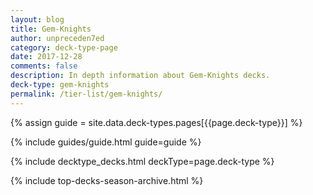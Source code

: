 ```yaml
---
layout: blog
title: Gem-Knights
author: unpreceden7ed
category: deck-type-page
date: 2017-12-28
comments: false
description: In depth information about Gem-Knights decks.
deck-type: gem-knights
permalink: /tier-list/gem-knights/
---
```


{% assign guide = site.data.deck-types.pages[{{page.deck-type}}] %}

{% include guides/guide.html guide=guide %}

{% include decktype_decks.html deckType=page.deck-type %}

{% include top-decks-season-archive.html %}